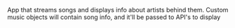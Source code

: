 App that streams songs and displays info about artists behind them.
Custom music objects will contain song info, and it'll be passed to API's to display 